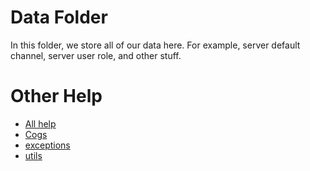 # Data Folder

In this folder, we store all of our data here. For example, server default channel, server user role, and other stuff.

# Other Help

- [All help](../README.md)
- [Cogs](../cogs/README.md)
- [exceptions](../exceptions/README.md)
- [utils](../utils/README.md)